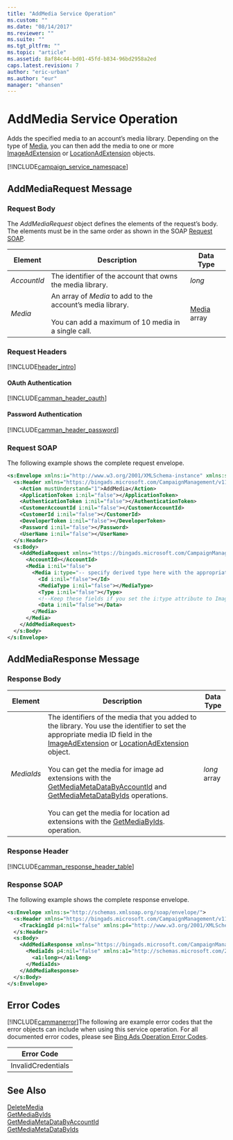 ```yaml
---
title: "AddMedia Service Operation"
ms.custom: ""
ms.date: "08/14/2017"
ms.reviewer: ""
ms.suite: ""
ms.tgt_pltfrm: ""
ms.topic: "article"
ms.assetid: 8af84c44-bd01-45fd-b834-96bd2958a2ed
caps.latest.revision: 7
author: "eric-urban"
ms.author: "eur"
manager: "ehansen"
---
```

# AddMedia Service Operation
Adds the specified media to an account’s media library. Depending on the type of [Media](../campaign-api/media-data-object.md), you can then add the media to one or more [ImageAdExtension](../campaign-api/imageadextension-data-object.md) or [LocationAdExtension](../campaign-api/locationadextension-data-object.md) objects.

[!INCLUDE[campaign_service_namespace](../campaign-api/includes/campaign-service-namespace.md)]

## <a name="request"></a>AddMediaRequest Message

### Request Body
The *AddMediaRequest* object defines the elements of the request’s body. The elements must be in the same order as shown in the SOAP [Request SOAP](#request_soap).

|Element|Description|Data Type|
|-----------|---------------|-------------|
|*AccountId*|The identifier of the account that owns the media library.|*long*|
|*Media*|An array of *Media* to add to the account’s media library.<br /><br />You can add a maximum of 10 media in a single call.|[Media](../campaign-api/media-data-object.md) array|

### Request Headers
[!INCLUDE[header_intro](../campaign-api/includes/header-intro.md)]
#### OAuth Authentication
[!INCLUDE[camman_header_oauth](../campaign-api/includes/camman-header-oauth.md)]
#### Password Authentication
[!INCLUDE[camman_header_password](../campaign-api/includes/camman-header-password.md)]
### <a name="request_soap"></a>Request SOAP
The following example shows the complete request envelope.

```xml
<s:Envelope xmlns:i="http://www.w3.org/2001/XMLSchema-instance" xmlns:s="http://schemas.xmlsoap.org/soap/envelope/">
  <s:Header xmlns="https://bingads.microsoft.com/CampaignManagement/v11">
    <Action mustUnderstand="1">AddMedia</Action>
    <ApplicationToken i:nil="false"></ApplicationToken>
    <AuthenticationToken i:nil="false"></AuthenticationToken>
    <CustomerAccountId i:nil="false"></CustomerAccountId>
    <CustomerId i:nil="false"></CustomerId>
    <DeveloperToken i:nil="false"></DeveloperToken>
    <Password i:nil="false"></Password>
    <UserName i:nil="false"></UserName>
  </s:Header>
  <s:Body>
    <AddMediaRequest xmlns="https://bingads.microsoft.com/CampaignManagement/v11">
      <AccountId></AccountId>
      <Media i:nil="false">
        <Media i:type="-- specify derived type here with the appropriate prefix --">
          <Id i:nil="false"></Id>
          <MediaType i:nil="false"></MediaType>
          <Type i:nil="false"></Type>
          <!--Keep these fields if you set the i:type attribute to Image-->
          <Data i:nil="false"></Data>
        </Media>
      </Media>
    </AddMediaRequest>
  </s:Body>
</s:Envelope>
```

## <a name="response"></a>AddMediaResponse Message

### <a name="Body_Elements"></a>Response Body

|Element|Description|Data Type|
|-----------|---------------|-------------|
|*MediaIds*|The identifiers of the media that you added to the library. You use the identifier to set the appropriate media ID field in the [ImageAdExtension](../campaign-api/imageadextension-data-object.md) or [LocationAdExtension](../campaign-api/locationadextension-data-object.md) object.<br /><br />You can get the media for image ad extensions with the [GetMediaMetaDataByAccountId](../campaign-api/getmediametadatabyaccountid-service-operation.md) and [GetMediaMetaDataByIds](../campaign-api/getmediametadatabyids-service-operation.md) operations.<br /><br />You can get the media for location ad extensions with the [GetMediaByIds](../campaign-api/getmediabyids-service-operation.md). operation.|*long* array|

### <a name="Header_Elements"></a>Response Header
[!INCLUDE[camman_response_header_table](../campaign-api/includes/camman-response-header-table.md)]
### Response SOAP
The following example shows the complete response envelope.

```xml
<s:Envelope xmlns:s="http://schemas.xmlsoap.org/soap/envelope/">
  <s:Header xmlns="https://bingads.microsoft.com/CampaignManagement/v11">
    <TrackingId p4:nil="false" xmlns:p4="http://www.w3.org/2001/XMLSchema-instance"></TrackingId>
  </s:Header>
  <s:Body>
    <AddMediaResponse xmlns="https://bingads.microsoft.com/CampaignManagement/v11">
      <MediaIds p4:nil="false" xmlns:a1="http://schemas.microsoft.com/2003/10/Serialization/Arrays" xmlns:p4="http://www.w3.org/2001/XMLSchema-instance">
        <a1:long></a1:long>
      </MediaIds>
    </AddMediaResponse>
  </s:Body>
</s:Envelope>
```

## <a name="errors"></a>Error Codes
[!INCLUDE[cammanerror](../campaign-api/includes/cammanerror.md)]The following are example  error codes that the error objects can include when using this service operation. For all documented error codes, please see [Bing Ads Operation Error Codes](http://go.microsoft.com/fwlink/?LinkId=511884).

|Error Code|
|--------------|
|InvalidCredentials|

## See Also
[DeleteMedia](../campaign-api/deletemedia-service-operation.md)  
[GetMediaByIds](../campaign-api/getmediabyids-service-operation.md)  
[GetMediaMetaDataByAccountId](../campaign-api/getmediametadatabyaccountid-service-operation.md)  
[GetMediaMetaDataByIds](../campaign-api/getmediametadatabyids-service-operation.md)  

